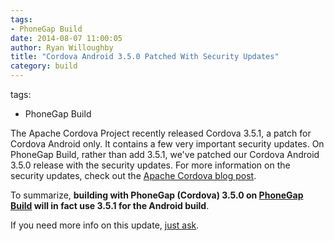 ```yaml
---
tags:
- PhoneGap Build
date: 2014-08-07 11:00:05
author: Ryan Willoughby
title: "Cordova Android 3.5.0 Patched With Security Updates"
category: build
---
```

tags:
- PhoneGap Build

The Apache Cordova Project recently released Cordova 3.5.1, a patch for Cordova Android only. It contains a few very important security updates. On PhoneGap Build, rather than add 3.5.1, we've patched our Cordova Android 3.5.0 release with the security updates. For more information on the security updates, check out the [Apache Cordova blog post](http://cordova.apache.org/announcements/2014/08/04/android-351.html).

To summarize, __building with PhoneGap (Cordova) 3.5.0 on [PhoneGap Build](https://build.phonegap.com) will in fact use 3.5.1 for the Android build__.

If you need more info on this update, [just ask](http://community.phonegap.com).
